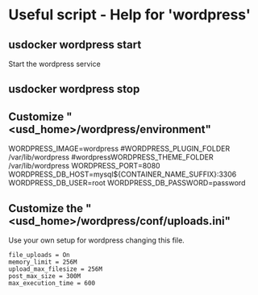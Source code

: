 # Useful script - Help for 'wordpress'

## usdocker wordpress start

Start the wordpress service

## usdocker wordpress stop

## Customize "<usd_home>/wordpress/environment"

WORDPRESS_IMAGE=wordpress
#WORDPRESS_PLUGIN_FOLDER /var/lib/wordpress
#wordpressWORDPRESS_THEME_FOLDER /var/lib/wordpress
WORDPRESS_PORT=8080
WORDPRESS_DB_HOST=mysql${CONTAINER_NAME_SUFFIX}:3306
WORDPRESS_DB_USER=root
WORDPRESS_DB_PASSWORD=password

## Customize the "<usd_home>/wordpress/conf/uploads.ini"

Use your own setup for wordpress changing this file. 

```
file_uploads = On
memory_limit = 256M
upload_max_filesize = 256M
post_max_size = 300M
max_execution_time = 600
```
